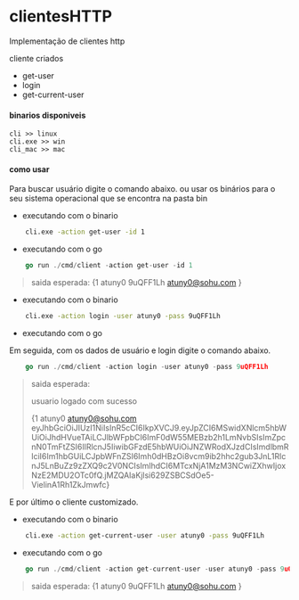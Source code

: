 
# clientesHTTP


Implementação de clientes http

cliente criados 

- get-user
- login
- get-current-user

#### binarios disponiveis
    cli >> linux
    cli.exe >> win
    cli_mac >> mac


#### como usar 


Para buscar usuário digite o comando abaixo. ou usar os binários para o seu sistema operacional que se encontra na pasta bin

- executando com o binario
```sh 
    cli.exe -action get-user -id 1 
```

- executando com o go
```go 
    go run ./cmd/client -action get-user -id 1                              
```

> saida esperada:  {1 atuny0 9uQFF1Lh atuny0@sohu.com }

- executando com o binario
```sh 
    cli.exe -action login -user atuny0 -pass 9uQFF1Lh 
```


- executando com o go

Em seguida, com os dados de usuário e login digite o comando abaixo.
```go 
    go run ./cmd/client -action login -user atuny0 -pass 9uQFF1Lh 
```


> saida esperada: 
> 
> usuario logado com sucesso
> 
> {1 atuny0  atuny0@sohu.com eyJhbGciOiJIUzI1NiIsInR5cCI6IkpXVCJ9.eyJpZCI6MSwidXNlcm5hbWUiOiJhdHVueTAiLCJlbWFpbCI6ImF0dW55MEBzb2h1LmNvbSIsImZpcnN0TmFtZSI6IlRlcnJ5IiwibGFzdE5hbWUiOiJNZWRodXJzdCIsImdlbmRlciI6Im1hbGUiLCJpbWFnZSI6Imh0dHBzOi8vcm9ib2hhc2gub3JnL1RlcnJ5LnBuZz9zZXQ9c2V0NCIsImlhdCI6MTcxNjA1MzM3NCwiZXhwIjoxNzE2MDU2OTc0fQ.jMZQAIaKjlsi629ZSBCSdOe5-VielinA1Rh1ZkJmwfc} 


E por último o cliente customizado.

- executando com o binario
```sh 
    cli.exe -action get-current-user -user atuny0 -pass 9uQFF1Lh
```
- executando com o go
```go 
    go run ./cmd/client -action get-current-user -user atuny0 -pass 9uQFF1Lh
```
> saida esperada: {1 atuny0 9uQFF1Lh atuny0@sohu.com }